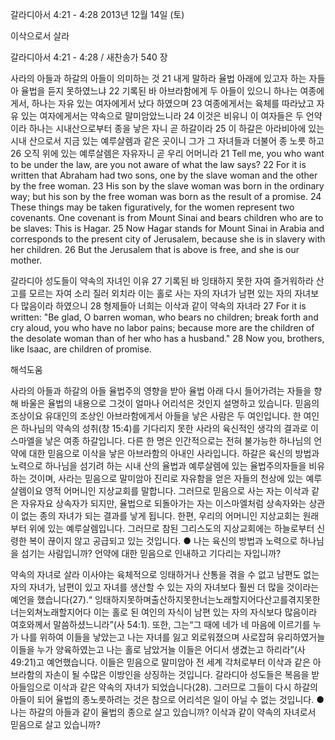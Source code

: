 갈라디아서 4:21 - 4:28 
2013년 12월 14일 (토)

이삭으로서 살라



갈라디아서 4:21 - 4:28 / 새찬송가 540 장


사라의 아들과 하갈의 아들이 의미하는 것
21 내게 말하라 율법 아래에 있고자 하는 자들아 율법을 듣지 못하였느냐 22 기록된 바 아브라함에게 두 아들이 있으니 하나는 여종에게서, 하나는 자유 있는 여자에게서 났다 하였으며 23 여종에게서는 육체를 따라났고 자유 있는 여자에게서는 약속으로 말미암았느니라 24 이것은 비유니 이 여자들은 두 언약이라 하나는 시내산으로부터 종을 낳은 자니 곧 하갈이라 25 이 하갈은 아라비아에 있는 시내 산으로서 지금 있는 예루살렘과 같은 곳이니 그가 그 자녀들과 더불어 종 노릇 하고 26 오직 위에 있는 예루살렘은 자유자니 곧 우리 어머니라
21 Tell me, you who want to be under the law, are you not aware of what the law says? 22 For it is written that Abraham had two sons, one by the slave woman and the other by the free woman. 23 His son by the slave woman was born in the ordinary way; but his son by the free woman was born as the result of a promise. 24 These things may be taken figuratively, for the women represent two covenants. One covenant is from Mount Sinai and bears children who are to be slaves: This is Hagar. 25 Now Hagar stands for Mount Sinai in Arabia and corresponds to the present city of Jerusalem, because she is in slavery with her children. 26 But the Jerusalem that is above is free, and she is our mother.

갈라디아 성도들이 약속의 자녀인 이유
27 기록된 바 잉태하지 못한 자여 즐거워하라 산고를 모르는 자여 소리 질러 외치라 이는 홀로 사는 자의 자녀가 남편 있는 자의 자녀보다 많음이라 하였으니 28 형제들아 너희는 이삭과 같이 약속의 자녀라
27 For it is written: "Be glad, O barren woman, who bears no children; break forth and cry aloud, you who have no labor pains; because more are the children of the desolate woman than of her who has a husband." 28 Now you, brothers, like Isaac, are children of promise.

해석도움





사라의 아들과 하갈의 아들
율법주의 영향을 받아 율법 아래 다시 들어가려는 자들을 향해 바울은 율법의 내용으로 그것이 얼마나 어리석은 것인지 설명하고 있습니다. 믿음의 조상이요 유대인의 조상인 아브라함에게서 아들을 낳은 사람은 두 여인입니다. 한 여인은 하나님의 약속의 성취(창 15:4)를 기다리지 못한 사라의 육신적인 생각의 결과로 이스마엘을 낳은 여종 하갈입니다. 다른 한 명은 인간적으로는 전혀 불가능한 하나님의 언약에 대한 믿음으로 이삭을 낳은 아브라함의 아내인 사라입니다. 하갈은 육신의 방법과 노력으로 하나님을 섬기려 하는 시내 산의 율법과 예루살렘에 있는 율법주의자들을 비유하는 것이며, 사라는 믿음으로 말미암아 진리로 자유함을 얻은 자들의 천상에 있는 예루살렘이요 영적 어머니인 지상교회를 말합니다. 그러므로 믿음으로 사는 자는 이삭과 같은 자유자요 상속자가 되지만, 율법으로 되돌아가는 자는 이스마엘처럼 상속자와는 상관이 없는 종의 자녀가 되는 결과를 낳게 됩니다. 한편, 우리의 어머니인 지상교회는 원래부터 위에 있는 예루살렘입니다. 그러므로 참된 그리스도의 지상교회에는 하늘로부터 신령한 복이 끊이지 않고 공급되고 있는 것입니다.
● 나는 육신의 방법과 노력으로 하나님을 섬기는 사람입니까? 언약에 대한 믿음으로 인내하고 기다리는 자입니까?

약속의 자녀로 살라
이사야는 육체적으로 잉태하거나 산통을 겪을 수 없고 남편도 없는 자의 자녀가, 남편이 있고 자녀를 생산할 수 있는 자의 자녀보다 훨씬 더 많을 것이라는 예언을 했습니다(27).“ 잉태하지못하며출산하지못한너는노래할지어다산고를겪지못한너는외쳐노래할지어다 이는 홀로 된 여인의 자식이 남편 있는 자의 자식보다 많음이라 여호와께서 말씀하셨느니라”(사 54:1). 또한, 그는“그 때에 네가 네 마음에 이르기를 누가 나를 위하여 이들을 낳았는고 나는 자녀를 잃고 외로워졌으며 사로잡혀 유리하였거늘 이들을 누가 양육하였는고 나는 홀로 남았거늘 이들은 어디서 생겼는고 하리라”(사 49:21)고 예언했습니다. 이들은 믿음으로 말미암아 전 세계 각처로부터 이삭과 같은 아브라함의 자손이 될 수많은 이방인을 상징하는 것입니다. 갈라디아 성도들은 복음을 받아들임으로 이삭과 같은 약속의 자녀가 되었습니다(28). 그러므로 그들이 다시 하갈의 아들이 되어 율법의 종노릇하려는 것은 참으로 어리석은 일이 아닐 수 없는 것입니다.
● 나는 하갈의 아들과 같이 율법의 종으로 살고 있습니까? 이삭과 같이 약속의 자녀로서 믿음으로 살고 있습니까?
